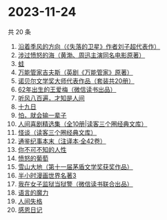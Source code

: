 # 2023-11-24

共 20 条

<!-- BEGIN WEREAD -->
<!-- 最后更新时间 2023-11-24 01:03:36 +0800 -->
1. [沿着季风的方向（《失落的卫星》作者刘子超代表作）](https://weread.qq.com/web/bookDetail/77d32fc0813ab8531g0142a3)
1. [涉过愤怒的海（黄渤、周迅主演同名电影原著）](https://weread.qq.com/web/bookDetail/2be327e0813ab850dg016536)
1. [蛙](https://weread.qq.com/web/bookDetail/f5432d3071935f5df546a42)
1. [万能管家吉夫斯（英剧《万能管家》原著）](https://weread.qq.com/web/bookDetail/ae232bf071645e91ae26401)
1. [诺贝尔文学奖大师代表作品（套装共20册）](https://weread.qq.com/web/bookDetail/73b32570716b19c173b173b)
1. [62年出生的王爱梅（微信读书出品）](https://weread.qq.com/web/bookDetail/44132d70813ab8504g010df2)
1. [听风八百遍，才知是人间](https://weread.qq.com/web/bookDetail/848325a0813ab849ag010245)
1. [十九日](https://weread.qq.com/web/bookDetail/42b328e0813ab82c3g018943)
1. [怕，就会输一辈子](https://weread.qq.com/web/bookDetail/57b32bf05e21ec57ba20d9e)
1. [人间喜剧精选集（全10册|读客三个圈经典文库）](https://weread.qq.com/web/bookDetail/5a132560715379595a1db00)
1. [怪谈（读客三个圈经典文库）](https://weread.qq.com/web/bookDetail/dbf32080813ab7d8cg014859)
1. [通鉴纪事本末（注译本·全42卷）](https://weread.qq.com/web/bookDetail/aba320b071d0fa39abaeb8a)
1. [你不可不知的人性](https://weread.qq.com/web/bookDetail/bbe32320726cb7c7bbe431c)
1. [愤怒的葡萄](https://weread.qq.com/web/bookDetail/7e232bf071bc29a37e28a0a)
1. [雪山大地（第十一届茅盾文学奖获奖作品）](https://weread.qq.com/web/bookDetail/9e3327e0813ab80d3g018411)
1. [半小时漫画世界名著3](https://weread.qq.com/web/bookDetail/d4a32840813ab777dg011f08)
1. [我在女子监狱当狱警（微信读书联合出品）](https://weread.qq.com/web/bookDetail/a6832ec0813ab84c3g0110fe)
1. [语言的魔力](https://weread.qq.com/web/bookDetail/0a732ea0813ab8409g016fb3)
1. [人间失格](https://weread.qq.com/web/bookDetail/54632f90716d1b5d5464f96)
1. [感恩日记](https://weread.qq.com/web/bookDetail/fa932580813ab6c64g0109af)
<!-- END WEREAD -->